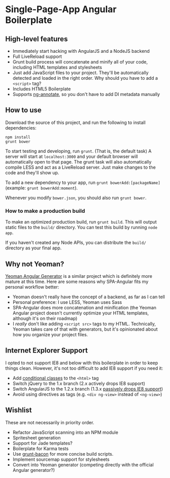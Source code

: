 # Single-Page-App Angular Boilerplate

## High-level features

- Immediately start hacking with AngularJS and a NodeJS backend
- Full LiveReload support
- Grunt build process will concatenate and minify all of your code, including HTML templates and stylesheets
- Just add JavaScript files to your project. They'll be automatically detected and loaded in the right order. Why should you have to add a `<script>` tag?
- Includes HTML5 Boilerplate
- Supports [ng-annotate](https://github.com/olov/ng-annotate), so you don't have to add DI metadata manually

## How to use

Download the source of this project, and run the following to install dependencies:

    npm install
    grunt bower

To start testing and developing, run `grunt`. (That is, the default task) A server will start at `localhost:3000` and your default browser will automatically open to that page. The grunt task will also automatically compile LESS and act as a LiveReload server. Just make changes to the code and they'll show up.

To add a new dependency to your app, run `grunt bowerAdd:[packageName]` (example: `grunt bowerAdd:moment`).

Whenever you modify `bower.json`, you should also run `grunt bower`.

### How to make a production build

To make an optimized production build, run `grunt build`. This will output static files to the `build/` directory. You can test this build by running `node app`.

If you haven't created any Node APIs, you can distribute the `build/` directory as your final app.

## Why not Yeoman?

[Yeoman Angular Generator](https://github.com/yeoman/generator-angular) is a similar project which is definitely more mature at this time. Here are some reasons why SPA-Angular fits my personal workflow better:

- Yeoman doesn't really have the concept of a backend, as far as I can tell
- Personal preference: I use LESS, Yeoman uses Sass
- SPA-Angular does more concatenation and minification (the Yeoman Angular project doesn't currently optimize your HTML templates, although it's on their roadmap)
- I *really* don't like adding `<script src>` tags to my HTML. Technically, Yeoman takes care of that with generators, but it's opinionated about how you organize your project files.

## Internet Explorer Support

I opted to not support IE8 and below with this boilerplate in order to keep things clean. However, it's not too difficult to add IE8 support if you need it:

- Add [conditional classes](http://www.paulirish.com/2008/conditional-stylesheets-vs-css-hacks-answer-neither/) to the `<html>` tag
- Switch jQuery to the 1.x branch (2.x actively drops IE8 support)
- Switch AngularJS to the 1.2.x branch (1.3.x [passively drops IE8 support](http://blog.angularjs.org/2013/12/angularjs-13-new-release-approaches.html))
- Avoid using directives as tags (e.g. `<div ng-view>` instead of `<ng-view>`)

## Wishlist

These are not necessarily in priority order.

- Refactor JavaScript scanning into an NPM module
- Spritesheet generation
- Support for Jade templates?
- Boilerplate for Karma tests
- Use [grunt-bacon](https://github.com/DallonF/grunt-bacon) for more concise build scripts.
- Implement sourcemap support for stylesheets
- Convert into Yeoman generator (competing directly with the official Angular generator?)
